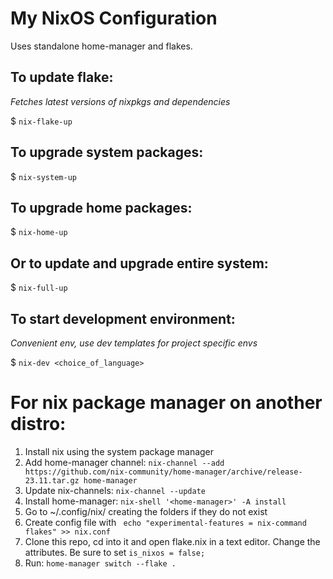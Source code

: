 # My NixOS Configuration
Uses standalone home-manager and flakes.

## To update flake:
*Fetches latest versions of nixpkgs and dependencies*

$ `nix-flake-up`

## To upgrade system packages:
$ `nix-system-up`

## To upgrade home packages:
$ `nix-home-up`

## Or to update and upgrade entire system:
$ `nix-full-up`

## To start development environment:
*Convenient env, use dev templates for project specific envs*

$ `nix-dev <choice_of_language>`

# For nix package manager on another distro:
1. Install nix using the system package manager
2. Add home-manager channel: `nix-channel --add https://github.com/nix-community/home-manager/archive/release-23.11.tar.gz home-manager`
3. Update nix-channels: `nix-channel --update`
4. Install home-manager: `nix-shell '<home-manager>' -A install`
5. Go to ~/.config/nix/ creating the folders if they do not exist
6. Create config file with ` echo "experimental-features = nix-command flakes" >> nix.conf`
7. Clone this repo, cd into it and open flake.nix in a text editor. Change the attributes. Be sure to set `is_nixos = false;`
8. Run: `home-manager switch --flake .`